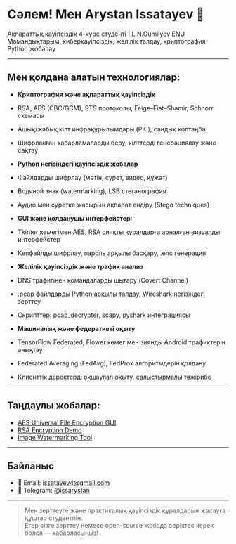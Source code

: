 # Сәлем! Мен Arystan Issatayev 👋

Ақпараттық қауіпсіздік 4-курс студенті | L.N.Gumilyov ENU  
Мамандықтарым: киберқауіпсіздік, желілік талдау, криптография, Python жобалау

---

## Мен қолдана алатын технологиялар:

- **Криптография және ақпараттық қауіпсіздік**
- RSA, AES (CBC/GCM), STS протоколы, Feige–Fiat–Shamir, Schnorr схемасы
- Ашық/жабық кілт инфрақұрылымдары (PKI), сандық қолтаңба
- Шифрланған хабарламаларды беру, кілттерді генерациялау және сақтау

- **Python негізіндегі қауіпсіздік жобалар**
- Файлдарды шифрлау (мәтін, сурет, видео, құжат)
- Водяной знак (watermarking), LSB стеганография
- Аудио мен суретке жасырын ақпарат ендіру (Stego techniques)

- **GUI және қолданушы интерфейстері**
- Tkinter көмегімен AES, RSA сияқты құралдарға арналған визуалды интерфейстер
- Көпфайлды шифрлау, пароль арқылы басқару, .enc генерация

- **Желілік қауіпсіздік және трафик анализ**
- DNS трафигінен командаларды шығару (Covert Channel)
- .pcap файлдарды Python арқылы талдау, Wireshark негізіндегі зерттеу
- Скрипттер: pcap_decrypter, scapy, pyshark интеграциясы

- **Машиналық және федеративті оқыту**
- TensorFlow Federated, Flower көмегімен зиянды Android трафиктерін анықтау
- Federated Averaging (FedAvg), FedProx алгоритмдерін қолдану
- Клиенттік деректерді оқшаулап оқыту, салыстырмалы тәжірибе

---

## Таңдаулы жобалар:

- [AES Universal File Encryption GUI](https://github.com/issarystan/aes-universal-encryption-gui)
- [RSA Encryption Demo](https://github.com/issarystan/rsa-encryption-demo)
- [Image Watermarking Tool](https://github.com/issarystan/image-watermarking-tool) <!-- кейін қосуға болады -->

---

## Байланыс

- 📧 Email: issatayev4@gmail.com  
- 💬 Telegram: [@issarystan](https://t.me/issarystan)

---

> Мен зерттеуге және практикалық қауіпсіздік құралдарын жасауға құштар студентпін.  
> Егер сізге зерттеу немесе open-source жобада серіктес керек болса — хабарласыңыз!
